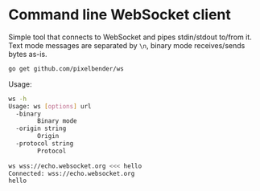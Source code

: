 # Command line WebSocket client

Simple tool that connects to WebSocket and pipes stdin/stdout to/from it.<br/>
Text mode messages are separated by `\n`, binary mode receives/sends bytes as-is.

```sh
go get github.com/pixelbender/ws
```

Usage:

```sh
ws -h
Usage: ws [options] url
  -binary
    	Binary mode
  -origin string
    	Origin
  -protocol string
    	Protocol
    	
ws wss://echo.websocket.org <<< hello
Connected: wss://echo.websocket.org
hello
```
